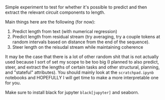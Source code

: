 Simple experiment to test for whether it's possible to predict and then extract the relevant circuit components to length.

Main things here are the following (for now):
1. Predict length from text (with numerical regression)
2. Predict length from residual stream (try averaging, try a couple tokens at random intervals based on distance from the end of the sequence).
3. Steer length on the reisudal stream while maintaining coherence

It may be the case that there is a lot of other random shit that is not actually used because I sort of set my scope to be too big (I planned to also predict, steer, and extract the lengths of certain tasks and other structural, planning, and "stateful" attributes). You should mainly look at the `scratchpad.ipynb` notebooks and HOPEFULLY I will get time to make a more interpretable one for you.

Make sure to install black for jupyter `black[jupyter]` and seaborn.